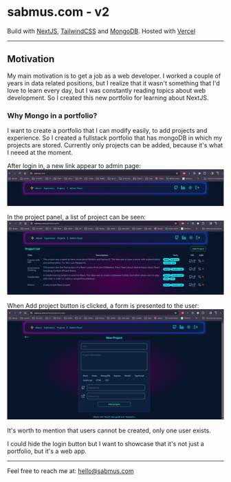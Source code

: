 # sabmus.com - v2

Build with [NextJS](https://nextjs.org/), [TailwindCSS](https://tailwindcss.com/) and [MongoDB](https://www.mongodb.com/). Hosted with [Vercel](https://vercel.com/)

---

## Motivation

My main motivation is to get a job as a web developer. I worked a couple of years in data related positions, but I realize that it wasn't something that I'd love to learn every day, but I was constantly reading topics about web development. So I created this new portfolio for learning about NextJS.

### Why Mongo in a portfolio?

I want to create a portfolio that I can modify easily, to add projects and experience. So I created a fullstack portfolio that has mongoDB in which my projects are stored. Currently only projects can be added, because it's what I neeed at the moment.

After login in, a new link appear to admin page:
![admin nav](./public/images/adminPanelNav.PNG)

In the project panel, a list of project can be seen:
![admin project list](./public/images/projectList.PNG)

When Add project button is clicked, a form is presented to the user:
![create project form](./public/images/createProjects.PNG)

It's worth to mention that users cannot be created, only one user exists.

I could hide the login button but I want to showcase that it's not just a portfolio, but it's a web app.

---

Feel free to reach me at: hello@sabmus.com

